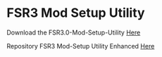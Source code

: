 # FSR3 Mod Setup Utility
Download the FSR3.0-Mod-Setup-Utility [Here](https://sharemods.com/beqeaflnums2/FSR3_v2.7.6.rar.html)<br/>

Repository FSR3 Mod-Setup Utility Enhanced [Here](https://github.com/P4TOLINO06/FSR3-Mod-Setup-Utility-Enhanced)